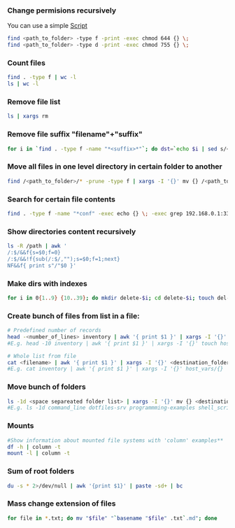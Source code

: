 ### Change permisions recursively 
You can use a simple [Script](https://github.com/keepbot/shell_scripts/blob/master/permissions/default.sh "Change permissions to default")
```bash
find <path_to_folder> -type f -print -exec chmod 644 {} \;
find <path_to_folder> -type d -print -exec chmod 755 {} \;
```
### Count files
```bash
find . -type f | wc -l
ls | wc -l
```
### Remove file list
```bash
ls | xargs rm
```
### Remove file suffix "filename"+"suffix"
```bash
for i in `find . -type f -name "*<suffix>*"`; do dst=`echo $i | sed s/<suffix>//`;mv $i $dst; done
```
### Move all files in one level directory in certain folder to another
```bash
find /<path_to_folder>/* -prune -type f | xargs -I '{}' mv {} /<path_to_destination_folder>/archive/.
```
### Search for certain file contents
```bash
find . -type f -name "*conf" -exec echo {} \; -exec grep 192.168.0.1:3389 {} \;
```
### Show directories content recursively
```bash
ls -R /path | awk '
/:$/&&f{s=$0;f=0}
/:$/&&!f{sub(/:$/,"");s=$0;f=1;next}
NF&&f{ print s"/"$0 }'
```
### Make dirs with indexes
```bash
for i in 0{1..9} {10..39}; do mkdir delete-$i; cd delete-$i; touch del-file-$i; cd ..; done
```
###  Create bunch of files from list in a file:
```bash
# Predefined number of records
head -<number_of_lines> inventory | awk '{ print $1 }' | xargs -I '{}' <destination_folder>/{}
#E.g. head -10 inventory | awk '{ print $1 }' | xargs -I '{}' touch host_vars/{}

# Whole list from file
cat <filename> | awk '{ print $1 }' | xargs -I '{}' <destination_folder>/{}
#E.g. cat inventory | awk '{ print $1 }' | xargs -I '{}' host_vars/{}
```
### Move bunch of folders
```bash
ls -1d <space separeated folder list> | xargs -I '{}' mv {} <destination>
#E.g. ls -1d command_line dotfiles-srv programmming-examples shell_scripts | xargs -I '{}' mv {} github/
```
### Mounts
```bash
#Show information about mounted file systems with 'column' examples**
df -h | column -t
mount -l | column -t
```

### Sum of root folders
```bash
du -s * 2>/dev/null | awk '{print $1}' | paste -sd+ | bc
```

### Mass change extension of files
```bash
for file in *.txt; do mv "$file" "`basename "$file" .txt`.md"; done
```

